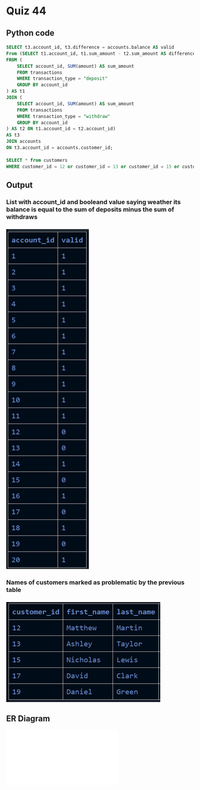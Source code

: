# Quiz 44
## Python code
```sql
SELECT t3.account_id, t3.difference = accounts.balance AS valid
From (SELECT t1.account_id, t1.sum_amount - t2.sum_amount AS difference
FROM (
    SELECT account_id, SUM(amount) AS sum_amount
    FROM transactions
    WHERE transaction_type = "deposit"
    GROUP BY account_id
) AS t1
JOIN (
    SELECT account_id, SUM(amount) AS sum_amount
    FROM transactions
    WHERE transaction_type = "withdraw"
    GROUP BY account_id
) AS t2 ON t1.account_id = t2.account_id)
AS t3
JOIN accounts 
ON t3.account_id = accounts.customer_id;

SELECT * from customers
WHERE customer_id = 12 or customer_id = 13 or customer_id = 15 or customer_id = 17 or customer_id = 19;

```

## Output
### List with account_id and booleand value saying weather its balance is equal to the sum of deposits minus the sum of withdraws
###
![](/Assets/q44A.png)
### Names of customers marked as problematic by the previous table
###
![](/Assets/q44B.png)

## ER Diagram
![](/UML/smallcase.pdf)

